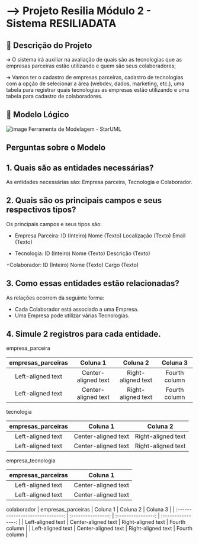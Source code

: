 <h1>--> Projeto Resilia Módulo 2 - Sistema RESILIADATA</h1>

## 📌 Descrição do Projeto

➔ O sistema irá auxiliar na avaliação de quais são as tecnologias que as empresas parceiras
estão utilizando e quem são seus colaboradores;

➔ Vamos ter o cadastro de empresas parceiras, cadastro de tecnologias com a opção de
selecionar a área (webdev, dados, marketing, etc.), uma tabela para registrar quais
tecnologias as empresas estão utilizando e uma tabela para cadastro de colaboradores.

## 📌 Modelo Lógico

![image](https://github.com/KARLANAO/projeto_resiliadata/assets/112179212/60c2a356-2027-4202-a13c-45a0fa376146)
Ferramenta de Modelagem - StarUML

## Perguntas sobre o Modelo

## 1. Quais são as entidades necessárias?
As entidades necessárias são: Empresa parceira, Tecnologia e Colaborador.

## 2. Quais são os principais campos e seus respectivos tipos?
Os principais campos e seus tipos são:

+ Empresa Parceira:
ID (Inteiro)
Nome (Texto)
Localização (Texto)
Email (Texto)

+ Tecnologia:
ID (Inteiro)
Nome (Texto)
Descrição (Texto)

+Colaborador:
ID (Inteiro)
Nome (Texto)
Cargo (Texto)



## 3. Como essas entidades estão relacionadas?
As relações ocorrem da seguinte forma: 

+ Cada Colaborador está associado a uma Empresa.
+ Uma Empresa pode utilizar várias Tecnologias.

## 4. Simule 2 registros para cada entidade.

empresa_parceira

|         empresas_parceiras        |      Coluna 1      |      Coluna 2      |      Coluna 3      |
| :------------------------------: | :----------------: | :----------------: | :----------------: |
|        Left-aligned text         |    Center-aligned text    |    Right-aligned text   |    Fourth column    |
|        Left-aligned text         |    Center-aligned text    |    Right-aligned text   |    Fourth column    |

tecnologia 

|      empresas_parceiras      |      Coluna 1      |      Coluna 2      |
| :--------------------------: | :----------------: | :----------------: |
|      Left-aligned text       |  Center-aligned text  |  Right-aligned text |
|      Left-aligned text       |  Center-aligned text  |  Right-aligned text |


empresa_tecnologia

|      empresas_parceiras      |      Coluna 1      |
| :--------------------------: | :----------------: |
|      Left-aligned text       |  Center-aligned text  |
|      Left-aligned text       |  Center-aligned text  |

colaborador
|         empresas_parceiras        |      Coluna 1      |      Coluna 2      |      Coluna 3      |
| :------------------------------: | :----------------: | :----------------: | :----------------: |
|        Left-aligned text         |    Center-aligned text    |    Right-aligned text   |    Fourth column    |
|        Left-aligned text         |    Center-aligned text    |    Right-aligned text   |    Fourth column    |


